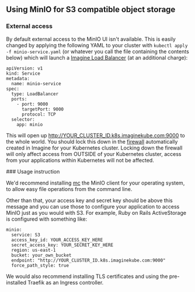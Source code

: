 ## Using MinIO for S3 compatible object storage

### External access

By default external access to the MinIO UI isn't available. This is easily changed by applying the following YAML to your cluster with `kubectl apply -f minio-service.yaml` (or whatever you call the file containing the contents below) which will launch a [Imagine Load Balancer](https://www.imaginekube.com/load-balancers) (at an additional charge):

```
apiVersion: v1
kind: Service
metadata:
  name: minio-service
spec:
  type: LoadBalancer
  ports:
    - port: 9000
      targetPort: 9000
      protocol: TCP
  selector:
    app: minio
```

This will open up http://YOUR_CLUSTER_ID.k8s.imaginekube.com:9000 to the whole world. You should lock this down in the [firewall](https://www.imaginekube.com/account/firewalls) automatically created in Imagine for your Kubernetes cluster. Locking down the firewall will only affect access from OUTSIDE of your Kubernetes cluster, access from your applications within Kubernetes will not be affected.

### Usage instruction

We'd recommend installing [mc](https://github.com/minio/mc) the MinIO client for your operating system, to allow easy file operations from the command line.

Other than that, your access key and secret key should be above this message and you can use those to configure your application to access MinIO just as you would with S3. For example, Ruby on Rails ActiveStorage is configured with something like:

```
minio:
  service: S3
  access_key_id: YOUR_ACCESS_KEY_HERE
  secret_access_key: YOUR_SECRET_KEY_HERE
  region: us-east-1
  bucket: your_own_bucket
  endpoint: "http://YOUR_CLUSTER_ID.k8s.imaginekube.com:9000"
  force_path_style: true
```

We would also recommend installing TLS certificates and using the pre-installed Traefik as an Ingress controller.
